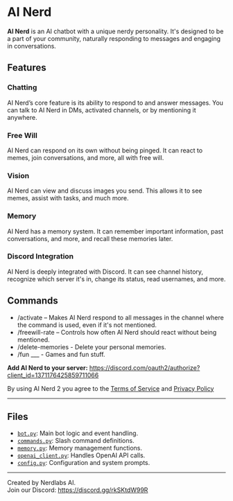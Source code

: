 # AI Nerd
**AI Nerd** is an AI chatbot with a unique nerdy personality. It's designed to be a part of your community, naturally responding to messages and engaging in conversations.
## Features
### Chatting
AI Nerd’s core feature is its ability to respond to and answer messages. You can talk to AI Nerd in DMs, activated channels, or by mentioning it anywhere.
### Free Will
AI Nerd can respond on its own without being pinged. It can react to memes, join conversations, and more, all with free will.
### Vision
AI Nerd can view and discuss images you send. This allows it to see memes, assist with tasks, and much more.
### Memory
AI Nerd has a memory system. It can remember important information, past conversations, and more, and recall these memories later.
### Discord Integration
AI Nerd is deeply integrated with Discord. It can see channel history, recognize which server it's in, change its status, read usernames, and more.
## Commands
- /activate – Makes AI Nerd respond to all messages in the channel where the command is used, even if it's not mentioned.
- /freewill-rate – Controls how often AI Nerd should react without being mentioned.
- /delete-memories - Delete your personal memories.
- /fun ___ - Games and fun stuff.

**Add AI Nerd to your server:**
https://discord.com/oauth2/authorize?client_id=1371176425859711066

By using AI Nerd 2 you agree to the [Terms of Service](https://docs.google.com/document/d/1CBJ7tNOX0lKOsg4MZlJlc3TMkYQd_6mWXQ8ZWMtxix8/edit?usp=sharing) and [Privacy Policy](https://docs.google.com/document/d/1-07kJ2zpO0_DVLHQE1TBvMZXqynkzdczirtTYXEnAcc/edit?usp=sharing)

---

## Files

- [`bot.py`](bot.py): Main bot logic and event handling.
- [`commands.py`](commands.py): Slash command definitions.
- [`memory.py`](memory.py): Memory management functions.
- [`openai_client.py`](openai_client.py): Handles OpenAI API calls.
- [`config.py`](config.py): Configuration and system prompts.

---

Created by Nerdlabs AI.  
Join our Discord: https://discord.gg/rkSKtdW99R
